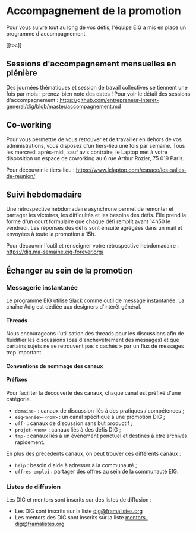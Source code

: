# Accompagnement de la promotion

Pour vous suivre tout au long de vos défis, l'équipe EIG a mis en place un programme d'accompagnement.

[[toc]]

## Sessions d'accompagnement mensuelles en plénière

Des journées thématiques et session de travail collectives se tiennent une fois par mois : prenez-bien note des dates !
Pour voir le détail des sessions d'accompagnement : https://github.com/entrepreneur-interet-general/dig/blob/master/accompagnement.md

## Co-working

Pour vous permettre de vous retrouver et de travailler en dehors de vos administrations, vous disposez d'un tiers-lieu une fois par semaine.
Tous les mercredi après-midi, sauf avis contraire, le Laptop met à votre disposition un espace de coworking au 6 rue Arthur Rozier, 75 019 Paris.  

Pour découvrir le tiers-lieu : https://www.lelaptop.com/espace/les-salles-de-reunion/

## Suivi hebdomadaire

Une rétrospective hebdomadaire asynchrone permet de remonter et partager les victoires, les difficultés et les besoins des défis. Elle prend la forme d'un court formulaire que chaque défi remplit avant 14h50 le vendredi. Les réponses des défis sont ensuite agrégées dans un mail et envoyées à toute la promotion à 15h.

Pour découvrir l'outil et renseigner votre rétrospective hebdomadaire : https://dig.ma-semaine.eig-forever.org/

## Échanger au sein de la promotion

### Messagerie instantanée

Le programme EIG utilise [Slack](https://eig-hq.slack.com) comme outil de message instantanée.
La chaîne #dig est dédiée aux designers d'intérêt général.

#### Threads
Nous encourageons l'utilisation des threads pour les discussions afin de fluidifier les discussions (pas d'enchevêtrement des messages) et que certains sujets ne se retrouvent pas « cachés » par un flux de messages trop important.

#### Conventions de nommage des canaux

#### Préfixes

Pour faciliter la découverte des canaux, chaque canal est préfixé d'une catégorie.

- `domaine-` : canaux de discussion liés à des pratiques / compétences ;
- `eig<année>-<nom>` : un canal spécifique à une promotion DIG ;
- `off-` : canaux de discussion sans but productif ;
- `projet-<nom>` : canaux liés à des défis DIG ;
- `tmp-` : canaux liés à un événement ponctuel et destinés à être archivés rapidement.

En plus des précédents canaux, on peut trouver ces différents canaux :
- `help` : besoin d'aide à adresser à la communauté ;
- `offres-emploi` : partager des offres au sein de la communauté EIG.

### Listes de diffusion

Les DIG et mentors sont inscrits sur des listes de diffusion :

* Les DIG sont inscrits sur la liste [dig@framalistes.org](mailto:dig@framalistes.org)
* Les mentors des DIG sont inscrits sur la liste [mentors-dig@framalistes.org](mailto:mentors-dig@framalistes.org)